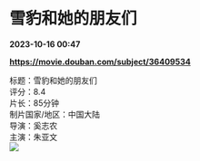 # 雪豹和她的朋友们

**2023-10-16 00:47**

**https://movie.douban.com/subject/36409534**

标题：雪豹和她的朋友们  
评分：8.4  
片长：85分钟  
制片国家/地区：中国大陆  
导演：奚志农  
主演：朱亚文  
![](https://img2.doubanio.com/view/photo/s_ratio_poster/public/p2896344803.jpg)